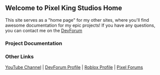 ## Welcome to Pixel King Studios Home

This site serves as a "home page" for my other sites, where you'll find awesome documentation for my epic projects! If you have any questions, you can contact me on the [DevForum](https://devforum.roblox.com/u/p1x3l_k1ng)

### Project Documentation

### Other Links

[YouTube Channel](https://www.youtube.com/channel/UClQz42Bug4Guojn3ofJgIhw) | [DevForum Profile](https://devforum.roblox.com/u/p1x3l_k1ng) | [Roblox Profile](https://www.roblox.com/users/967195595/profile) | [Pixel Forums](https://pixelkingstudios.wixsite.com/forum)

